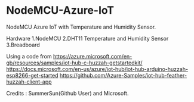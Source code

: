 # NodeMCU-Azure-IoT
NodeMCU Azure IoT with Temperature and Humidity Sensor.

Hardware
1.NodeMCU
2.DHT11 Temperature and Humidity Sensor
3.Breadboard

Using a code from
https://azure.microsoft.com/en-gb/resources/samples/iot-hub-c-huzzah-getstartedkit/
https://docs.microsoft.com/en-us/azure/iot-hub/iot-hub-arduino-huzzah-esp8266-get-started
https://github.com/Azure-Samples/iot-hub-feather-huzzah-client-app

Credits : SummerSun(Github User) and Microsoft.
